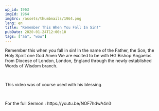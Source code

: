 ```yaml
---
wp_id: 1963
imgId: 1964
imgSrc: /assets/thumbnails/1964.png
lang: en
title: "Remember This When You Fall In Sin!"
pubDate: 2020-01-24T12:00:10
tags: ["aa", "wow"]
---
```

<!-- page: 6 -->

<p>Remember this when you fall in sin! In the name of the Father, the Son, the Holy Spirit one God Amen We are excited to be with HG Bishop Angaelos from Diocese of London, London, England through the newly established Words of Wisdom branch.</p>
<p>&nbsp;</p>
<p>This video was of course used with his blessing.</p>
<p>&nbsp;</p>
<p>For the full Sermon : https://youtu.be/NOF7hdwA4n0</p>
